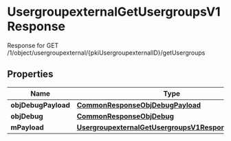 

# UsergroupexternalGetUsergroupsV1Response

Response for GET /1/object/usergroupexternal/{pkiUsergroupexternalID}/getUsergroups

## Properties

| Name | Type | Description | Notes |
|------------ | ------------- | ------------- | -------------|
|**objDebugPayload** | [**CommonResponseObjDebugPayload**](CommonResponseObjDebugPayload.md) |  |  |
|**objDebug** | [**CommonResponseObjDebug**](CommonResponseObjDebug.md) |  |  [optional] |
|**mPayload** | [**UsergroupexternalGetUsergroupsV1ResponseMPayload**](UsergroupexternalGetUsergroupsV1ResponseMPayload.md) |  |  |



